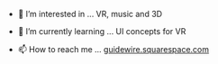 - 👀 I’m interested in ...
VR, music and 3D

- 🌱 I’m currently learning ...
UI concepts for VR

- 📫 How to reach me ...
[guidewire.squarespace.com](guidewire.squarespace.com)

<!---
tangentlab/tangentlab is a ✨ special ✨ repository because its `README.md` (this file) appears on your GitHub profile.
You can click the Preview link to take a look at your changes.
--->
